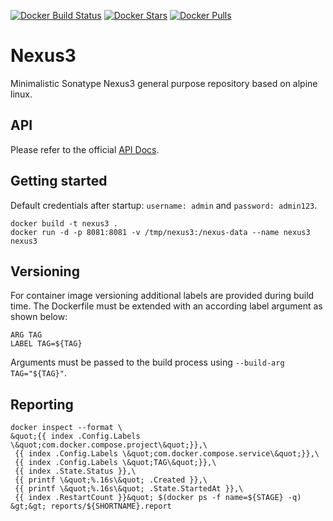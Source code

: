 [![Docker Build Status](https://img.shields.io/docker/build/flavioaiello/nexus3.svg)](https://hub.docker.com/r/flavioaiello/nexus3/)
[![Docker Stars](https://img.shields.io/docker/stars/flavioaiello/nexus3.svg)](https://hub.docker.com/r/flavioaiello/nexus3/)
[![Docker Pulls](https://img.shields.io/docker/pulls/flavioaiello/nexus3.svg)](https://hub.docker.com/r/flavioaiello/nexus3/)

# Nexus3
Minimalistic Sonatype Nexus3 general purpose repository based on alpine linux.

## API
Please refer to the official [API Docs](https://books.sonatype.com/nexus-book/reference3/scripting.html).

## Getting started
Default credentials after startup: `username: admin` and `password: admin123`. 

```
docker build -t nexus3 .
docker run -d -p 8081:8081 -v /tmp/nexus3:/nexus-data --name nexus3 nexus3
``` 

## Versioning
For container image versioning additional labels are provided during build time. The Dockerfile must be extended with an according label argument as shown below:
```
ARG TAG
LABEL TAG=${TAG}
```
Arguments must be passed to the build process using `--build-arg TAG="${TAG}"`.

## Reporting
```
docker inspect --format \
&quot;{{ index .Config.Labels \&quot;com.docker.compose.project\&quot;}},\
 {{ index .Config.Labels \&quot;com.docker.compose.service\&quot;}},\
 {{ index .Config.Labels \&quot;TAG\&quot;}},\
 {{ index .State.Status }},\
 {{ printf \&quot;%.16s\&quot; .Created }},\
 {{ printf \&quot;%.16s\&quot; .State.StartedAt }},\
 {{ index .RestartCount }}&quot; $(docker ps -f name=${STAGE} -q) &gt;&gt; reports/${SHORTNAME}.report
```
